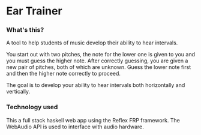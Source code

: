 # Ear Trainer

### What's this?

A tool to help students of music develop their ability to hear intervals.

You start out with two pitches, the note for the lower one is given to you and
you must guess the higher note. After correctly guessing, you are given a new
pair of pitches, both of which are unknown. Guess the lower note first and then
the higher note correctly to proceed.

The goal is to develop your ability to hear intervals both horizontally and
vertically.

### Technology used

This a full stack haskell web app using the Reflex FRP framework. The WebAudio
API is used to interface with audio hardware.
